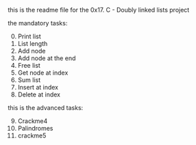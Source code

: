 this is the readme file for the 0x17. C - Doubly linked lists project

the mandatory tasks:

0. Print list
1. List length
2. Add node
3. Add node at the end
4. Free list
5. Get node at index
6. Sum list
7. Insert at index
8. Delete at index

this is the advanced tasks:

9. Crackme4
10. Palindromes
11. crackme5
